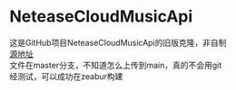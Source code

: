 # NeteaseCloudMusicApi
这是GitHub项目NeteaseCloudMusicApi的旧版克隆，非自制<br>
[源地址](https://github.com/Binaryify/NeteaseCloudMusicApi)<br>
文件在master分支，不知道怎么上传到main，真的不会用git<br>
经测试，可以成功在zeabur构建
